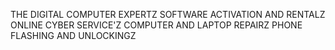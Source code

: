 THE DIGITAL COMPUTER EXPERTZ
SOFTWARE ACTIVATION AND RENTALZ
ONLINE CYBER SERVICE'Z
COMPUTER AND LAPTOP REPAIRZ
PHONE FLASHING AND UNLOCKINGZ
